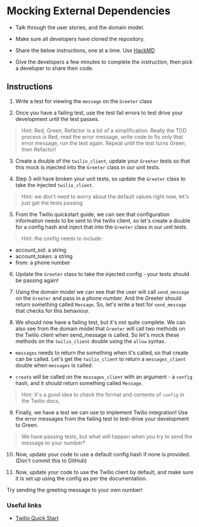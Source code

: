 # Mocking External Dependencies

- Talk through the user stories, and the domain model.

- Make sure all developers have cloned the repository.

- Share the below instructions, one at a time. Use [HackMD](https://hackmd.io/)

- Give the developers a few minutes to complete the instruction, then pick a developer to share their code.


## Instructions

1. Write a test for viewing the `message` on the `Greeter` class

2. Once you have a failing test, use the test fail errors to test drive your development until the test passes.
> Hint: Red, Green, Refactor is a bit of a simplification. Really the TDD process is Red, read the error message, write code to fix only that error message, run the test again. Repeat until the test turns Green, then Refactor!

3. Create a double of the `twilio_client`, update your `Greeter` tests so that this mock is injected into the `Greeter` class in our unit tests.

4. Step 3 will have broken your unit tests, so update the `Greeter` class to take the injected `twilio_client`.
> Hint: we don't need to worry about the default values right now, let's just get the tests passing

5. From the Twilio quickstart guide, we can see that configuration information needs to be sent to the twilio client, so let's create a double for a config hash and inject that into the `Greeter` class in our unit tests.
> Hint: the config needs to include:
  - account_sid: a string
  - account_token: a string
  - from: a phone number

6. Update the `Greeter` class to take the injected config - your tests should be passing again!

7. Using the domain model we can see that the user will call `send_message` on the `Greeter` and pass in a phone number. And the Greeter should return something called `Message`. So, let's write a test for `send_message` that checks for this behaviour.

8. We should now have a failing test, but it's not quite complete. We can also see from the domain model that `Greeter` will call two methods on the Twilio client when send_message is called. So let's mock these methods on the `twilio_client` double using the `allow` syntax.

  - `messages` needs to return the something when it's called, so that create can be called. Let's get the `twilio_client` to return a `messages_client` double when `messages` is called.

  - `create` will be called on the `messages_client` with an argument - a `config` hash, and it should return something called `Message`.

  >Hint: It's a good idea to check the format and contents of `config` in the Twilio docs,

9. Finally, we have a test we can use to implement Twilio integration! Use the error messages from the failing test to test-drive your development to Green.
> We have passing tests, but what will happen when you try to send the message to your number?

10. Now, update your code to use a default config hash if none is provided. (Don't commit this to GitHub)

11. Now, update your code to use the Twilio client by default, and make sure it is set up using the config as per the documentation.

Try sending the greeting message to your own number!


### Useful links

- [Twilio Quick Start](https://www.twilio.com/docs/sms/quickstart/ruby)
